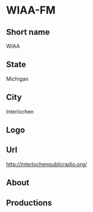 # WIAA-FM

## Short name

WIAA

## State

Michigan

## City

Interlochen

## Logo



## Url

http://interlochenpublicradio.org/

## About



## Productions


